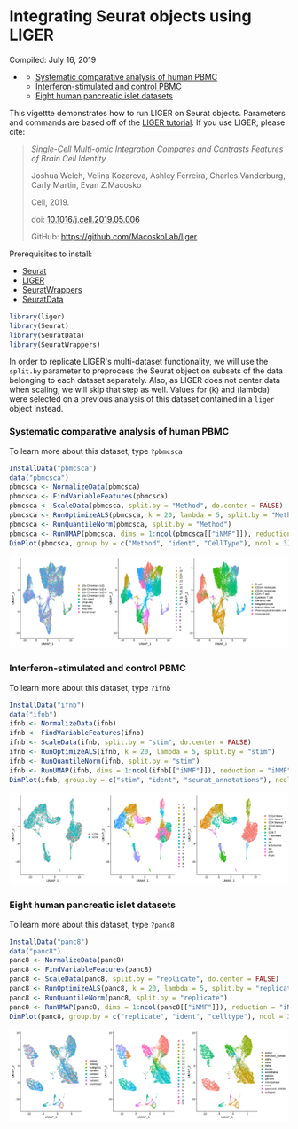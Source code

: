 Integrating Seurat objects using LIGER
================
Compiled: July 16, 2019

-   [](#section)
    -   [Systematic comparative analysis of human PBMC](#systematic-comparative-analysis-of-human-pbmc)
    -   [Interferon-stimulated and control PBMC](#interferon-stimulated-and-control-pbmc)
    -   [Eight human pancreatic islet datasets](#eight-human-pancreatic-islet-datasets)

This vigettte demonstrates how to run LIGER on Seurat objects. Parameters and commands are based off of the [LIGER tutorial](https://macoskolab.github.io/liger/liger-vignette.html). If you use LIGER, please cite:

> *Single-Cell Multi-omic Integration Compares and Contrasts Features of Brain Cell Identity*
>
> Joshua Welch, Velina Kozareva, Ashley Ferreira, Charles Vanderburg, Carly Martin, Evan Z.Macosko
>
> Cell, 2019.
>
> doi: [10.1016/j.cell.2019.05.006](https://doi.org/10.1016/j.cell.2019.05.006)
>
> GitHub: <https://github.com/MacoskoLab/liger>

Prerequisites to install:

-   [Seurat](https://satijalab.org/seurat/install)
-   [LIGER](https://github.com/MacoskoLab/liger)
-   [SeuratWrappers](https://github.com/satijalab/seurat-wrappers)
-   [SeuratData](https://github.com/satijalab/seurat-data)

``` r
library(liger)
library(Seurat)
library(SeuratData)
library(SeuratWrappers)
```

In order to replicate LIGER's multi-dataset functionality, we will use the `split.by` parameter to preprocess the Seurat object on subsets of the data belonging to each dataset separately. Also, as LIGER does not center data when scaling, we will skip that step as well. Values for \(k\) and \(lambda\) were selected on a previous analysis of this dataset contained in a `liger` object instead.

### Systematic comparative analysis of human PBMC

To learn more about this dataset, type `?pbmcsca`

``` r
InstallData("pbmcsca")
data("pbmcsca")
pbmcsca <- NormalizeData(pbmcsca)
pbmcsca <- FindVariableFeatures(pbmcsca)
pbmcsca <- ScaleData(pbmcsca, split.by = "Method", do.center = FALSE)
pbmcsca <- RunOptimizeALS(pbmcsca, k = 20, lambda = 5, split.by = "Method")
pbmcsca <- RunQuantileNorm(pbmcsca, split.by = "Method")
pbmcsca <- RunUMAP(pbmcsca, dims = 1:ncol(pbmcsca[["iNMF"]]), reduction = "iNMF")
DimPlot(pbmcsca, group.by = c("Method", "ident", "CellType"), ncol = 3)
```

![](liger_files/figure-markdown_github/pbmcsca-1.png)

### Interferon-stimulated and control PBMC

To learn more about this dataset, type `?ifnb`

``` r
InstallData("ifnb")
data("ifnb")
ifnb <- NormalizeData(ifnb)
ifnb <- FindVariableFeatures(ifnb)
ifnb <- ScaleData(ifnb, split.by = "stim", do.center = FALSE)
ifnb <- RunOptimizeALS(ifnb, k = 20, lambda = 5, split.by = "stim")
ifnb <- RunQuantileNorm(ifnb, split.by = "stim")
ifnb <- RunUMAP(ifnb, dims = 1:ncol(ifnb[["iNMF"]]), reduction = "iNMF")
DimPlot(ifnb, group.by = c("stim", "ident", "seurat_annotations"), ncol = 3)
```

![](liger_files/figure-markdown_github/ifnb-1.png)

### Eight human pancreatic islet datasets

To learn more about this dataset, type `?panc8`

``` r
InstallData("panc8")
data("panc8")
panc8 <- NormalizeData(panc8)
panc8 <- FindVariableFeatures(panc8)
panc8 <- ScaleData(panc8, split.by = "replicate", do.center = FALSE)
panc8 <- RunOptimizeALS(panc8, k = 20, lambda = 5, split.by = "replicate")
panc8 <- RunQuantileNorm(panc8, split.by = "replicate")
panc8 <- RunUMAP(panc8, dims = 1:ncol(panc8[["iNMF"]]), reduction = "iNMF")
DimPlot(panc8, group.by = c("replicate", "ident", "celltype"), ncol = 3)
```

![](liger_files/figure-markdown_github/pancreas-1.png)
